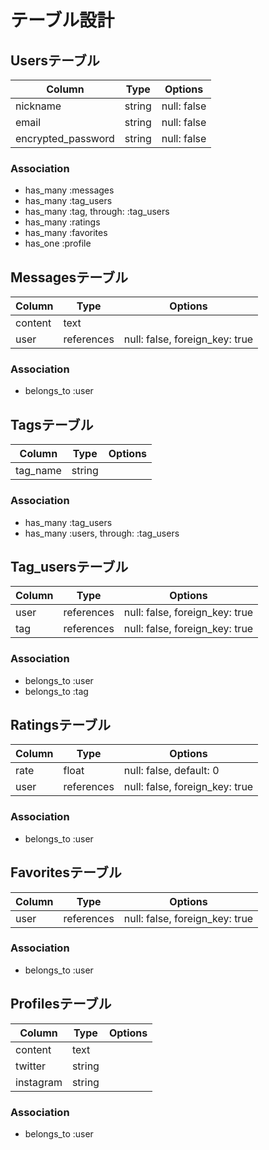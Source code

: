 # テーブル設計

## Usersテーブル

|Column            |Type  |Options    |
|------------------|------|-----------|
|nickname          |string|null: false|
|email             |string|null: false|
|encrypted_password|string|null: false|

### Association
- has_many :messages
- has_many :tag_users
- has_many :tag, through: :tag_users
- has_many :ratings
- has_many :favorites
- has_one :profile

## Messagesテーブル

|Column |Type      |Options                       |
|-------|----------|------------------------------|
|content|text      |                              |
|user   |references|null: false, foreign_key: true|

### Association

- belongs_to :user

## Tagsテーブル

|Column  |Type  |Options|
|--------|------|-------|
|tag_name|string|       |

### Association

- has_many :tag_users
- has_many :users, through: :tag_users

## Tag_usersテーブル

|Column|Type      |Options                       |
|------|----------|------------------------------|
|user  |references|null: false, foreign_key: true|
|tag   |references|null: false, foreign_key: true|

### Association

- belongs_to :user
- belongs_to :tag

## Ratingsテーブル

|Column|Type      |Options                       |
|------|----------|------------------------------|
|rate  |float     |null: false, default: 0       |
|user  |references|null: false, foreign_key: true|

### Association

- belongs_to :user

## Favoritesテーブル

|Column|Type      |Options                       |
|------|----------|------------------------------|
|user  |references|null: false, foreign_key: true|

### Association

- belongs_to :user

## Profilesテーブル

|Column   |Type  |Options|
|---------|------|-------|
|content  |text  |       |
|twitter  |string|       |
|instagram|string|       |

### Association

- belongs_to :user
